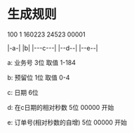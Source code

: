 # 生成规则
   100    1    160223     24523    00001
   
  |-a-|  |b|  |---c---|  |--d--|  |--e--|
  
  a: 业务号 3位 取值 1-184
  
  b: 预留位 1位 取值 0-4
  
  c: 日期 6位
  
  d: 在c日期的相对秒数 5位     00000 开始
  
  e: 订单号(相对秒数的自增) 5位 00000 开始
